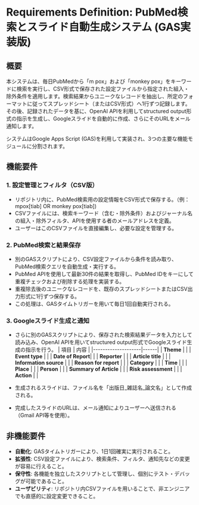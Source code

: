 # Requirements Definition: PubMed検索とスライド自動生成システム (GAS実装版)

## 概要
本システムは、毎日PubMedから「m pox」および「monkey pox」をキーワードに検索を実行し、CSV形式で保存された設定ファイルから指定された組入・除外条件を適用します。検索結果からユニークなレコードを抽出し、所定のフォーマットに従ってスプレッドシート（またはCSV形式）へ1行ずつ記録します。その後、記録されたデータを基に、OpenAI APIを利用してstructured output形式の指示を生成し、Googleスライドを自動的に作成、さらにそのURLをメール通知します。

システムはGoogle Apps Script (GAS)を利用して実装され、3つの主要な機能モジュールに分割されます。

## 機能要件

### 1. 設定管理とフィルタ（CSV版）
- リポジトリ内に、PubMed検索用の設定情報をCSV形式で保存する。（例：mpox[tiab] OR monkey pox[tiab])
- CSVファイルには、検索キーワード（含む・除外条件）およびジャーナル名の組入・除外フィルタ、APIを使用する者のメールアドレスを定義。
- ユーザーはこのCSVファイルを直接編集し、必要な設定を管理する。

### 2. PubMed検索と結果保存
- 別のGASスクリプトにより、CSV設定ファイルから条件を読み取り、PubMed検索クエリを自動生成・実行する。
- PubMed APIを使用して最新30件の結果を取得し、PubMed IDをキーにして重複チェックおよび削除する処理を実装する。
- 重複除去後のユニークなレコードを、既存のスプレッドシートまたはCSV出力形式に1行ずつ保存する。
- この処理は、GASタイムトリガーを用いて毎日1回自動実行される。

### 3. Googleスライド生成と通知
- さらに別のGASスクリプトにより、保存された検索結果データを入力として読み込み、OpenAI APIを用いてstructured output形式でGoogleスライド生成の指示を行う。
| 項目               | 内容   |
|--------------------|------|
| **Theme**         |      |
| **Event type**    |      |
| **Date of Report**|      |
| **Reporter**      |      |
| **Article title** |      |
| **Information source** |  |
| **Reason for report** |  |
| **Category**      |      |
| **Time**         |      |
| **Place**        |      |
| **Person**       |      |
| **Summary of Article** | |
| **Risk assessment** | |
| **Action**       |      |


- 生成されるスライドは、ファイル名を「出版日_雑誌名_論文名」として作成される。
- 完成したスライドのURLは、メール通知によりユーザーへ送信される（Gmail API等を使用）。

## 非機能要件
- **自動化**: GASタイムトリガーにより、1日1回確実に実行されること。
- **拡張性**: CSV設定ファイルにより、検索条件、フィルタ、通知先などの変更が容易に行えること。
- **保守性**: 各機能を独立したスクリプトとして管理し、個別にテスト・デバッグが可能であること。
- **ユーザビリティ**: リポジトリ内CSVファイルを用いることで、非エンジニアでも直感的に設定変更できること。
